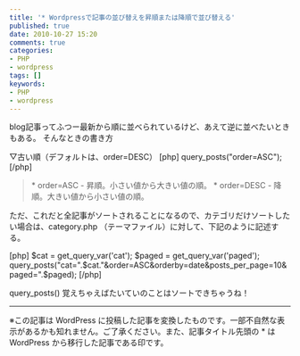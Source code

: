 ```yaml
---
title: '* Wordpressで記事の並び替えを昇順または降順で並び替える'
published: true
date: 2010-10-27 15:20
comments: true
categories:
- PHP
- wordpress
tags: []
keywords:
- PHP
- wordpress
---
```

blog記事ってふつー最新から順に並べられているけど、あえて逆に並べたいときもある。
そんなときの書き方

▽古い順（デフォルトは、order=DESC）
[php]
query_posts("order=ASC");
[/php]

<blockquote>
    * order=ASC - 昇順。小さい値から大きい値の順。
    * order=DESC - 降順。大きい値から小さい値の順。 
</blockquote>

ただ、これだと全記事がソートされることになるので、カテゴリだけソートしたい場合は、category.php （テーマファイル）に対して、下記のように記述する。

[php]
$cat = get_query_var('cat');
$paged = get_query_var('paged');
query_posts("cat=".$cat."&order=ASC&orderby=date&posts_per_page=10&paged=".$paged);
[/php]

query_posts() 覚えちゃえばたいていのことはソートできちゃうね！

---
※この記事は WordPress に投稿した記事を変換したものです。一部不自然な表示があるかも知れません。ご了承ください。また、記事タイトル先頭の * は WordPress から移行した記事である印です。
